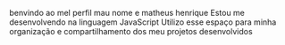 benvindo ao mel perfil
mau nome e matheus henrique
Estou me desenvolvendo na linguagem JavaScript
Utilizo esse espaço para minha organização e compartilhamento dos meu projetos desenvolvidos

